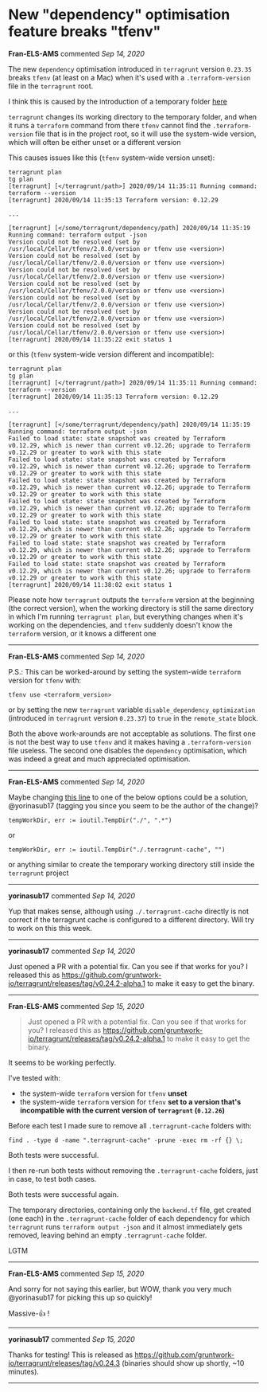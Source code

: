 # New "dependency" optimisation feature breaks "tfenv"

**Fran-ELS-AMS** commented *Sep 14, 2020*

The new `dependency` optimisation introduced in `terragrunt` version `0.23.35` breaks `tfenv` (at least on a Mac) when it's used with a `.terraform-version` file in the `terragrunt` root.

I think this is caused by the introduction of a temporary folder [here](https://github.com/gruntwork-io/terragrunt/pull/1311/files#diff-a8f51f0ba302e08284801441eab2c6e1R435-R443)

`terragrunt` changes its working directory to the temporary folder, and when it runs a `terraform` command from there `tfenv` cannot find the `.terraform-version` file that is in the project root, so it will use the system-wide version, which will often be either unset or a different version

This causes issues like this (`tfenv` system-wide version unset):

```
terragrunt plan
tg plan
[terragrunt] [</terragrunt/path>] 2020/09/14 11:35:11 Running command: terraform --version
[terragrunt] 2020/09/14 11:35:13 Terraform version: 0.12.29

...

[terragrunt] [</some/terragrunt/dependency/path] 2020/09/14 11:35:19 Running command: terraform output -json
Version could not be resolved (set by /usr/local/Cellar/tfenv/2.0.0/version or tfenv use <version>)
Version could not be resolved (set by /usr/local/Cellar/tfenv/2.0.0/version or tfenv use <version>)
Version could not be resolved (set by /usr/local/Cellar/tfenv/2.0.0/version or tfenv use <version>)
Version could not be resolved (set by /usr/local/Cellar/tfenv/2.0.0/version or tfenv use <version>)
Version could not be resolved (set by /usr/local/Cellar/tfenv/2.0.0/version or tfenv use <version>)
Version could not be resolved (set by /usr/local/Cellar/tfenv/2.0.0/version or tfenv use <version>)
Version could not be resolved (set by /usr/local/Cellar/tfenv/2.0.0/version or tfenv use <version>)
[terragrunt] 2020/09/14 11:35:22 exit status 1
```

or this (`tfenv` system-wide version different and incompatible):

```
terragrunt plan
tg plan
[terragrunt] [</terragrunt/path>] 2020/09/14 11:35:11 Running command: terraform --version
[terragrunt] 2020/09/14 11:35:13 Terraform version: 0.12.29

...

[terragrunt] [</some/terragrunt/dependency/path] 2020/09/14 11:35:19 Running command: terraform output -json
Failed to load state: state snapshot was created by Terraform v0.12.29, which is newer than current v0.12.26; upgrade to Terraform v0.12.29 or greater to work with this state
Failed to load state: state snapshot was created by Terraform v0.12.29, which is newer than current v0.12.26; upgrade to Terraform v0.12.29 or greater to work with this state
Failed to load state: state snapshot was created by Terraform v0.12.29, which is newer than current v0.12.26; upgrade to Terraform v0.12.29 or greater to work with this state
Failed to load state: state snapshot was created by Terraform v0.12.29, which is newer than current v0.12.26; upgrade to Terraform v0.12.29 or greater to work with this state
Failed to load state: state snapshot was created by Terraform v0.12.29, which is newer than current v0.12.26; upgrade to Terraform v0.12.29 or greater to work with this state
Failed to load state: state snapshot was created by Terraform v0.12.29, which is newer than current v0.12.26; upgrade to Terraform v0.12.29 or greater to work with this state
Failed to load state: state snapshot was created by Terraform v0.12.29, which is newer than current v0.12.26; upgrade to Terraform v0.12.29 or greater to work with this state
[terragrunt] 2020/09/14 11:38:02 exit status 1
```

Please note how `terragrunt` outputs the `terraform` version at the beginning (the correct version), when the working directory is still the same directory in which I'm running `terragrunt plan`, but everything changes when it's working on the dependencies, and `tfenv` suddenly doesn't know the `terraform` version, or it knows a different one
<br />
***


**Fran-ELS-AMS** commented *Sep 14, 2020*

P.S.:
This can be worked-around by setting the system-wide `terraform` version for `tfenv` with:

```tfenv use <terraform_version>```

or by setting the new `terragrunt` variable `disable_dependency_optimization` (introduced in `terragrunt` version `0.23.37`) to `true` in the `remote_state` block.

Both the above work-arounds are not acceptable as solutions.
The first one is not the best way to use `tfenv` and it makes having a `.terraform-version` file useless.
The second one disables the `dependency` optimisation, which was indeed a great and much appreciated optimisation.
***

**Fran-ELS-AMS** commented *Sep 14, 2020*

Maybe changing [this line](https://github.com/gruntwork-io/terragrunt/pull/1311/files#diff-a8f51f0ba302e08284801441eab2c6e1R435) to one of the below options could be a solution, @yorinasub17 (tagging you since you seem to be the author of the change)?

```
tempWorkDir, err := ioutil.TempDir("./", ".*")
```

or

```
tempWorkDir, err := ioutil.TempDir("./.terragrunt-cache", "")
```

or anything similar to create the temporary working directory still inside the `terragrunt` project
***

**yorinasub17** commented *Sep 14, 2020*

Yup that makes sense, although using `./.terragrunt-cache` directly is not correct if the terragrunt cache is configured to a different directory. Will try to work on this this week.
***

**yorinasub17** commented *Sep 14, 2020*

Just opened a PR with a potential fix. Can you see if that works for you? I released this as https://github.com/gruntwork-io/terragrunt/releases/tag/v0.24.2-alpha.1 to make it easy to get the binary.
***

**Fran-ELS-AMS** commented *Sep 15, 2020*

> Just opened a PR with a potential fix. Can you see if that works for you? I released this as https://github.com/gruntwork-io/terragrunt/releases/tag/v0.24.2-alpha.1 to make it easy to get the binary.

It seems to be working perfectly.

I've tested with:
- the system-wide `terraform` version for `tfenv` **unset**
- the system-wide `terraform` version for `tfenv` **set to a version that's incompatible with the current version of `terragrunt` (`0.12.26`)**

Before each test I made sure to remove all `.terragrunt-cache` folders with:
```
find . -type d -name ".terragrunt-cache" -prune -exec rm -rf {} \;
```
Both tests were successful.

I then re-run both tests without removing the `.terragrunt-cache` folders, just in case, to test both cases.

Both tests were successful again.

The temporary directories, containing only the `backend.tf` file, get created (one each) in the `.terragrunt-cache` folder of each dependency for which `terragrunt` runs `terraform output -json` and it almost immediately gets removed, leaving behind an empty `.terragrunt-cache` folder.

LGTM
***

**Fran-ELS-AMS** commented *Sep 15, 2020*

And sorry for not saying this earlier, but WOW, thank you very much @yorinasub17 for picking this up so quickly!

Massive-👍 !
***

**yorinasub17** commented *Sep 15, 2020*

Thanks for testing! This is released as  https://github.com/gruntwork-io/terragrunt/releases/tag/v0.24.3 (binaries should show up shortly, ~10 minutes).
***

